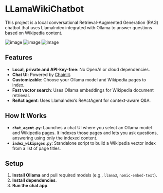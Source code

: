 # LLamaWikiChatbot
This project is a local conversational Retrieval-Augmented Generation (RAG) chatbot that uses LlamaIndex integrated with Ollama to answer questions based on Wikipedia content.

![image](https://github.com/user-attachments/assets/dc0fe891-c976-471e-89b4-2ddc3ec9271d)
![image](https://github.com/user-attachments/assets/01dc7191-2746-4439-b12d-6323f1cf45e9)
![image](https://github.com/user-attachments/assets/7d33a1a0-bbac-4cf1-a340-8ddf6f354eec)

## Features

- **Local, private and API-key-free**: No OpenAI or cloud dependencies.
- **Chat UI**: Powered by [Chainlit](https://www.chainlit.io/).
- **Customizable**: Choose your Ollama model and Wikipedia pages to index.
- **Fast vector search**: Uses Ollama embeddings for Wikipedia document retrieval.
- **ReAct agent**: Uses LlamaIndex’s ReActAgent for context-aware Q&A.

## How It Works

- **`chat_agent.py`**: Launches a chat UI where you select an Ollama model and Wikipedia pages. It indexes those pages and lets you ask questions, answering using only the indexed content.
- **`index_wikipages.py`**: Standalone script to build a Wikipedia vector index from a list of page titles.

## Setup

1. **Install Ollama** and pull required models (e.g., `llama3`, `nomic-embed-text`).
2. **Install dependencies**.
3. **Run the chat app**.
